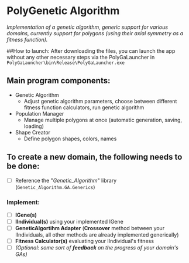 # PolyGenetic Algorithm
*Implementation of a genetic algorithm, generic support for various domains, 
currently support for polygons (using their axial symmetry as a fitness function).*

##How to launch:
After downloading the files, you can launch the app without any other necessary steps via the PolyGaLauncher in ```PolyGaLauncher\bin\Release\PolyGaLauncher.exe```

## Main program components:
  - Genetic Algorithm
    - Adjust genetic algorithm parameters, choose between different fitness function calculators, run genetic algorithm
  - Population Manager
    - Manage multiple polygons at once (automatic generation, saving, loading)
  - Shape Creator
    - Define polygon shapes, colors, names
    
## To create a new domain, the following needs to be done:
  - [ ] Reference the "*Genetic_Algorithm*" library (```Genetic_Algorithm.GA.Generics```)
  ### Implement:
  - [ ] **IGene(s)**
  - [ ] **IIndividual(s)** using your implemented IGene
  - [ ] **GeneticAlgortihm Adapter** (**Crossover** method between your IIndividuals, all other methods are already implemented generically)
  - [ ] **Fitness Calculator(s)** evaluating your IIndividual's fitness
  - [ ] *(Optional: some sort of **feedback** on the progress of your domain's GAs)*
